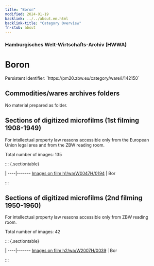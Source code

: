 ```yaml
---
title: "Boron"
modified: 2024-01-19
backlink: ../../about.en.html
backlink-title: "Category Overview"
fn-stub: about
---
```


### Hamburgisches Welt-Wirtschafts-Archiv (HWWA)

# Boron

<div class="hint">Persistent Identifier: `https://pm20.zbw.eu/category/ware/i/142150`</div>







## Commodities/wares archives folders





No material prepared as folder.



<a id="filmsections" />

## Sections of digitized microfilms (1st filming 1908-1949)

<p>For intellectual property law reasons accessible only from the European Union legal area and from the ZBW reading room.</p>



<p>Total number of images: 135</p>




::: {.sectiontable}

 | 
----|-------
<a class="btn" href="https://pm20.zbw.eu/film/h1/wa/W0047H/0194" rel="nofollow">Images on film h1/wa/W0047H/0194</a> | Bor


:::




## Sections of digitized microfilms (2nd filming 1950-1960)

<p>For intellectual property law reasons accessible only from ZBW reading room.</p>



<p>Total number of images: 42</p>




::: {.sectiontable}

 | 
----|-------
<a class="btn" href="https://pm20.zbw.eu/film/h2/wa/W2007H/0039" rel="nofollow">Images on film h2/wa/W2007H/0039</a> | Bor


:::
















